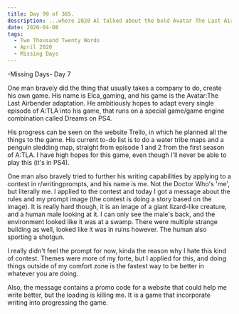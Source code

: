 ```yaml
---
title: Day 99 of 365.
description: ...where 2020 Al talked about the bold Avatar The Last Airbender's game adaptation, and his writing prompts attempts in the seventh and last day of his week-long series of Missing Days.
date: 2020-04-08
tags:
  - Two Thousand Twenty Words
  - April 2020
  - Missing Days
---
```


-Missing Days-
Day 7

One man bravely did the thing that usually takes a company to do, create his own game. His name is Elca_gaming, and his game is the Avatar:The Last Airbender adaptation. He ambitiously hopes to adapt every single episode of A:TLA into his game, that runs on a special game/game engine combination called Dreams on PS4. 

His progress can be seen on the website Trello, in which he planned all the things to the game. His current to-do list is to do a water tribe maps and a penguin sledding map, straight from episode 1 and 2 from the first season of A:TLA. I have high hopes for this game, even though I'll never be able to play this (it's in PS4).

One man also bravely tried to further his writing capabilities by applying to a contest in r/writingprompts, and his name is me. Not the Doctor Who's 'me', but literally me. I applied to the contest and today I got a message about the rules and my prompt image (the contest is doing a story based on the image). It is really hard though, it is an image of a giant lizard-like creature, and a human male looking at it.  I can only see the male's back, and the environment looked like it was at a swamp. There were multiple strange building as well, looked like it was in ruins however. The human also sporting a shotgun.

I really didn't feel the prompt for now, kinda the reason why I hate this kind of contest. Themes were more of my forte, but I applied for this, and doing things outside of my comfort zone is the fastest way to be better in whatever you are doing.

Also, the message contains a promo code for a website that could help me write better, but the loading is killing me. It is a game that incorporate writing into progressing the game.

